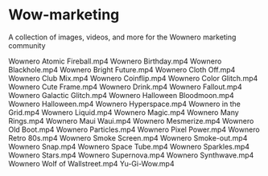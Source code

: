 # Wow-marketing
A collection of images, videos, and more for the Wownero marketing community


Wownero Atomic Fireball.mp4
Wownero Birthday.mp4
Wownero Blackhole.mp4
Wownero Bright Future.mp4
Wownero Cloth Off.mp4
Wownero Club Mix.mp4
Wownero Coinflip.mp4
Wownero Color Glitch.mp4
Wownero Cute Frame.mp4
Wownero Drink.mp4
Wownero Fallout.mp4
Wownero Galactic Glitch.mp4
Wownero Halloween Bloodmoon.mp4
Wownero Halloween.mp4
Wownero Hyperspace.mp4
Wownero in the Grid.mp4
Wownero Liquid.mp4
Wownero Magic.mp4
Wownero Many Rings.mp4
Wownero Maui Waui.mp4
Wownero Mesmerize.mp4
Wownero Old Boot.mp4
Wownero Particles.mp4
Wownero Pixel Power.mp4
Wownero Retro 80s.mp4
Wownero Smoke Screen.mp4
Wownero Smoke-out.mp4
Wownero Snap.mp4
Wownero Space Tube.mp4
Wownero Sparkles.mp4
Wownero Stars.mp4
Wownero Supernova.mp4
Wownero Synthwave.mp4
Wownero Wolf of Wallstreet.mp4
Yu-Gi-Wow.mp4
